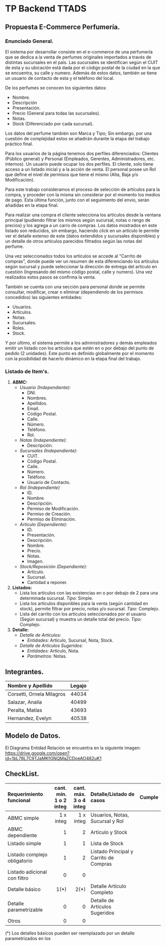 # TP Backend TTADS

## Propuesta E-Commerce Perfumería.
### Enunciado General.

El sistema por desarrollar consiste en el e-commerce de una perfumería que se dedica a la venta de perfumes originales importados a través de distintas sucursales en el país. Las sucursales se identifican según el CUIT de esta y su ubicación está dada por el código postal de la ciudad en la que se encuentra, su calle y numero. Además de estos datos, también se tiene un usuario de contacto de esta y el teléfono del local.

De los perfumes se conocen los siguientes datos:
 * Nombre.
 * Descripción
 * Presentación.
 * Precio (General para todas las sucursales).
 * Notas.
 * Stock (Diferenciado por cada sucursal).
 
Los datos del perfume también son Marca y Tipo; Sin embargo, por una cuestión de complejidad estos se añadirán durante la etapa del trabajo práctico final.

Para los usuarios de la página tenemos dos perfiles diferenciados: Clientes (Público general) y Personal (Empleados, Gerentes, Administradores, etc. internos). Un usuario puede ocupar los dos perfiles.
El cliente, solo tiene acceso a un listado inicial y a la acción de venta. El personal posee un Rol que define el nivel de permisos que tiene el mismo (Alta, Baja y/o Modificación).

Para este trabajo consideramos el proceso de selección de artículos para la compra, y proceder con la misma sin considerar por el momento los medios de pago. Esta última función, junto con el seguimiento del envío, serán añadidas en la etapa final.

Para realizar una compra el cliente selecciona los artículos desde la ventana principal (pudiendo filtrar los mismos según sucursal, notas o rango de precios) y los agrega a un carro de compras. Los datos mostrados en este listado son reducidos, sin embargo, haciendo click en un artículo le permite ver el detalle extenso de este (datos extendidos y sucursales disponibles) y un detalle de otros artículos parecidos filtrados según las notas del perfume.

Una vez seleccionados todos los artículos se accede al "Carrito de compras", donde puede ver un resumen de esta diferenciando los artículos según sucursal y puede seleccionar la dirección de entrega del artículo en cuestión (Ingresando del mismo código postal, calle y numero). Una vez realizados estos pasos se confirma la venta.

También se cuenta con una sección para personal donde se permite consultar, modificar, crear o eliminar (dependiendo de los permisos concedidos) las siguientes entidades:
 * Usuarios.
 * Artículos.
 * Notas.
 * Sucursales.
 * Roles.
 * Stock.
 
Y por último, el sistema permite a los administradores y demás empleados emitir un listado con los artículos que estén en o por debajo del punto de pedido (2 unidades). Este punto es definido globalmente por el momento con la posibilidad de hacerlo dinámico en la etapa final del trabajo.

### Listado de Item's.

 1. **ABMC:**
     - *Usuario (Independiente):*
        - DNI.
        - Nombres.
        - Apellidos.
        - Email.
        - Código Postal.
        - Calle.
        - Número.
        - Teléfono.
        - Rol.
     - *Notas (Independiente):*
        - Descripción.
     - *Sucursales (Independiente):*
       - CUIT.
       - Código Postal.
       - Calle.
       - Número.
       - Teléfono.
       - Usuario de Contacto.
     - *Rol (Independiente)*
       - ID.
       - Nombre.
       - Descripción.
       - Permiso de Modificación.
       - Permiso de Creación.
       - Permiso de Eliminación.
     - *Artículo (Dependiente):*
       - ID.
       - Presentación.
       - Descripción.
       - Nombre.
       - Precio.
       - Notas.
       - Imagen.
     - *Stock/Reposición (Dependiente):*
       - Artículo.
       - Sucursal.
       - Cantidad a reponer.
  2. **Listados:**
     - Lista los artículos con las existencias en o por debajo de 2 para una determinada sucursal. _Tipo:_ Simple.
     - Lista los artículos disponibles para la venta (según cantidad en stock), permite filtrar por precio, notas y/o sucursal. _Tipo:_ Complejo.
     - Lista del carrito con los artículos seleccionados por el usuario (Según sucursal) y muestra un detalle total del precio. _Tipo:_ Complejo.
  3. **Detalle:**
       - *Detalle de Artículos:*
         - _Entidades:_ Artículo, Sucursal, Nota, Stock.
       - *Detalle de Artículos Sugeridos:*
         - _Entidades:_ Artículo, Nota.
         - _Parámetros:_ Notas. 

## Integrantes.
|Nombre y Apellido|Legajo|
|:-|-:|
|Corsetti, Ornela Milagros| 44034|
|Salazar, Analía| 40499|
|Peralta, Matías| 43693|
|Hernandez, Evelyn| 40538|

## Modelo de Datos.
El Diagrama Entidad Relación se encuentra en la siguiente imagen:<br>
https://drive.google.com/open?id=1bL78L7C9TJaMKfGNQMaZCDoeAO482uK1

## CheckList.

|Requerimiento funcional|cant. mín.<br>1 o 2 integ|cant. máx.<br>3 o 4 integ|Detalle/Listado de casos|Cumple|
|:-|-:|-:|:-|-|
|ABMC simple|1 x integ|1 x integ|Usuarios, Notas, Sucursal y Rol|
|ABMC dependiente|1|2|Artículo y Stock|
|Listado simple|1|1|Lista de Stock|
|Listado complejo obligatorio|1|2|Listado Principal y Carrito de Compras|
|Listado adicional con filtro|0|0|
|Detalle básico|1(*)|2(*)|Detalle Artículo Completo|
|Detalle parametrizable|0|0|Detalle de Artículos Sugeridos|
|Otros|0|0|

(\*) Los detalles básicos pueden ser reemplazado por un detalle parametrizados en los
